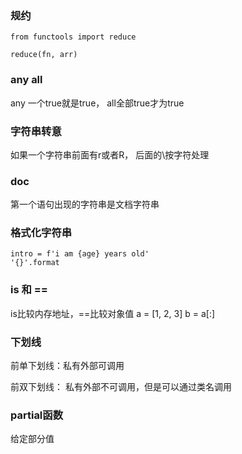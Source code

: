 ### 规约

```
from functools import reduce

reduce(fn, arr)

```

### any all
any 一个true就是true， all全部true才为true

### 字符串转意
如果一个字符串前面有r或者R， 后面的\按字符处理

### __doc__
第一个语句出现的字符串是文档字符串

### 格式化字符串
```
intro = f'i am {age} years old'
'{}'.format
```

### is 和 ==
is比较内存地址，==比较对象值
a = [1, 2, 3]
b = a[:]

### 下划线
前单下划线：私有外部可调用

前双下划线： 私有外部不可调用，但是可以通过类名调用

### partial函数
给定部分值
